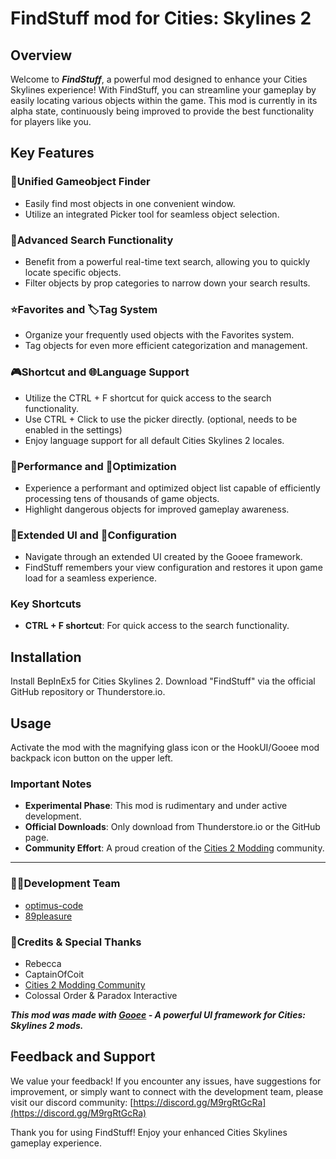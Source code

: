 ﻿# FindStuff mod for Cities: Skylines 2

## Overview
Welcome to ***FindStuff***, a powerful mod designed to enhance your Cities Skylines experience! With FindStuff, you can streamline your gameplay by easily locating various objects within the game.
This mod is currently in its alpha state, continuously being improved to provide the best functionality for players like you.

## Key Features
### 💯Unified Gameobject Finder
- Easily find most objects in one convenient window.
- Utilize an integrated Picker tool for seamless object selection.

### 🔎Advanced Search Functionality
- Benefit from a powerful real-time text search, allowing you to quickly locate specific objects.
- Filter objects by prop categories to narrow down your search results.

### ⭐Favorites and 🏷️Tag System 
- Organize your frequently used objects with the Favorites system.
- Tag objects for even more efficient categorization and management.

### 🎮Shortcut and 🌐Language Support 
- Utilize the CTRL + F shortcut for quick access to the search functionality.
- Use CTRL + Click to use the picker directly. (optional, needs to be enabled in the settings)
- Enjoy language support for all default Cities Skylines 2 locales.

### 🚀Performance and  💨Optimization
- Experience a performant and optimized object list capable of efficiently processing tens of thousands of game objects.
- Highlight dangerous objects for improved gameplay awareness.

### 💫Extended UI and 💾Configuration
- Navigate through an extended UI created by the Gooee framework.
- FindStuff remembers your view configuration and restores it upon game load for a seamless experience.

### Key Shortcuts
- **CTRL + F shortcut**: For quick access to the search functionality.

## Installation
Install BepInEx5 for Cities Skylines 2. Download "FindStuff" via the official GitHub repository or Thunderstore.io.

## Usage
Activate the mod with the magnifying glass icon or the HookUI/Gooee mod backpack icon button on the upper left.

### Important Notes
- **Experimental Phase**: This mod is rudimentary and under active development.
- **Official Downloads**: Only download from Thunderstore.io or the GitHub page.
- **Community Effort**: A proud creation of the [Cities 2 Modding](https://discord.gg/M9rgRtGcRa) community.

---

### 👨‍💻Development Team
- [optimus-code](https://github.com/optimus-code)
- [89pleasure](https://github.com/89pleasure)

### 💖Credits & Special Thanks
- Rebecca
- CaptainOfCoit
- [Cities 2 Modding Community](https://discord.gg/M9rgRtGcRa)
- Colossal Order & Paradox Interactive

***This mod was made with [Gooee](https://github.com/Cities2Modding/Gooee) - A powerful UI framework for Cities: Skylines 2 mods.***

## Feedback and Support
We value your feedback! If you encounter any issues, have suggestions for improvement, or simply want to connect with the development team, please visit our discord community: [https://discord.gg/M9rgRtGcRa](https://discord.gg/M9rgRtGcRa)

Thank you for using FindStuff! Enjoy your enhanced Cities Skylines gameplay experience.